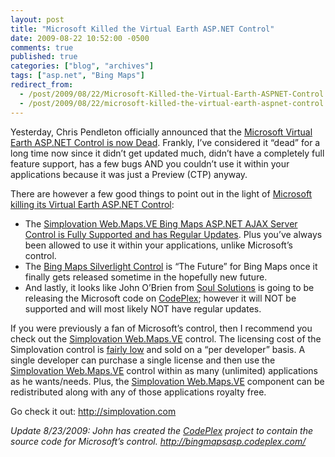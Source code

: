 ```yaml
---
layout: post
title: "Microsoft Killed the Virtual Earth ASP.NET Control"
date: 2009-08-22 10:52:00 -0500
comments: true
published: true
categories: ["blog", "archives"]
tags: ["asp.net", "Bing Maps"]
redirect_from: 
  - /post/2009/08/22/Microsoft-Killed-the-Virtual-Earth-ASPNET-Control
  - /post/2009/08/22/microsoft-killed-the-virtual-earth-aspnet-control
---
```

<!-- more -->
<p>Yesterday, Chris Pendleton officially announced that the <a href="http://www.bing.com/community/blogs/maps/archive/2009/08/21/the-future-of-the-virtual-earth-asp-net-control.aspx" target="_blank">Microsoft Virtual Earth ASP.NET Control is now Dead</a>. Frankly, I&rsquo;ve considered it &ldquo;dead&rdquo; for a long time now since it didn&rsquo;t get updated much, didn&rsquo;t have a completely full feature support, has a few bugs AND you couldn&rsquo;t use it within your applications because it was just a Preview (CTP) anyway.</p>
<p>There are however a few good things to point out in the light of <a href="http://www.bing.com/community/blogs/maps/archive/2009/08/21/the-future-of-the-virtual-earth-asp-net-control.aspx" target="_blank">Microsoft killing its Virtual Earth ASP.NET Control</a>:</p>
<ul>
<li>The <a href="http://simplovation.com" target="_blank">Simplovation Web.Maps.VE Bing Maps ASP.NET AJAX Server Control is Fully Supported and has Regular Updates</a>. Plus you&rsquo;ve always been allowed to use it within your applications, unlike Microsoft&rsquo;s control. </li>
<li>The <a href="http://connect.microsoft.com/silverlightmapcontrolCTP" target="_blank">Bing Maps Silverlight Control</a> is &ldquo;The Future&rdquo; for Bing Maps once it finally gets released sometime in the hopefully new future. </li>
<li>And lastly, it looks like John O&rsquo;Brien from <a href="http://www.soulsolutions.com.au/" target="_blank">Soul Solutions</a> is going to be releasing the Microsoft code on <a href="http://bingmapsasp.codeplex.com/" target="_blank">CodePlex</a>; however it will NOT be supported and will most likely NOT have regular updates. </li>
</ul>
<p>If you were previously a fan of Microsoft&rsquo;s control, then I recommend you check out the <a href="http://simplovation.com" target="_blank">Simplovation Web.Maps.VE</a> control. The licensing cost of the Simplovation control is <a href="http://simplovation.com/buynow/#Web.Maps.VE%202.0">fairly low</a> and sold on a &ldquo;per developer&rdquo; basis. A single developer can purchase a single license and then use the <a href="http://simplovation.com">Simplovation Web.Maps.VE</a> control within as many (unlimited) applications as he wants/needs. Plus, the <a href="http://simplovation.com">Simplovation Web.Maps.VE</a> component can be redistributed along with any of those applications royalty free.</p>
<p>Go check it out: <a href="http://simplovation.com">http://simplovation.com</a></p>
<p><em>Update 8/23/2009: John has created the </em><a href="http://codeplex.com" target="_blank"><em>CodePlex</em></a><em> project to contain the source code for Microsoft&rsquo;s control. </em><a title="http://bingmapsasp.codeplex.com/" href="http://bingmapsasp.codeplex.com/"><em>http://bingmapsasp.codeplex.com/</em></a></p>
